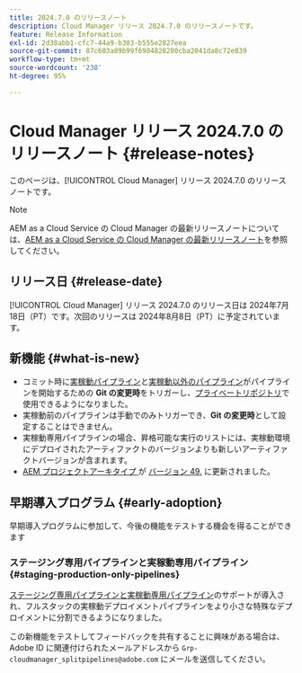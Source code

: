```yaml
---
title: 2024.7.0 のリリースノート
description: Cloud Manager リリース 2024.7.0 のリリースノートです。
feature: Release Information
exl-id: 2d38abb1-cfc7-44a9-b303-b555e2827eea
source-git-commit: 87c603a89b99f6984828280cba2041da8c72e839
workflow-type: tm+mt
source-wordcount: '238'
ht-degree: 95%

---
```



# Cloud Manager リリース 2024.7.0 のリリースノート {#release-notes}

このページは、[!UICONTROL Cloud Manager] リリース 2024.7.0 のリリースノートです。

>[!NOTE]
>
>AEM as a Cloud Service の Cloud Manager の最新リリースノートについては、[AEM as a Cloud Service の Cloud Manager の最新リリースノート](https://experienceleague.adobe.com/docs/experience-manager-cloud-service/content/implementing/using-cloud-manager/release-notes-cloud-manager/release-notes-cm-current.html?lang=ja)を参照してください。

## リリース日 {#release-date}

[!UICONTROL Cloud Manager] リリース 2024.7.0 のリリース日は 2024年7月18日（PT）です。次回のリリースは 2024年8月8日（PT）に予定されています。

## 新機能 {#what-is-new}

* コミット時に[実稼動パイプライン](/help/using/production-pipelines.md#adding-production-pipeline)と[実稼動以外のパイプライン](/help/using/non-production-pipelines.md#adding-non-production-pipeline)がパイプラインを開始するための **Git の変更時**&#x200B;をトリガーし、[プライベートリポジトリ](/help/managing-code/private-repositories.md)で使用できるようになりました。
* 実稼動前のパイプラインは手動でのみトリガーでき、**Git の変更時**&#x200B;として設定することはできません。
* 実稼動専用パイプラインの場合、昇格可能な実行のリストには、実稼動環境にデプロイされたアーティファクトのバージョンよりも新しいアーティファクトバージョンが含まれます。
* [AEM プロジェクトアーキタイプ ](https://experienceleague.adobe.com/docs/experience-manager-core-components/using/developing/archetype/overview.html?lang=ja) が [ バージョン 49.](https://github.com/adobe/aem-project-archetype/tree/aem-project-archetype-49) に更新されました。


## 早期導入プログラム {#early-adoption}

早期導入プログラムに参加して、今後の機能をテストする機会を得ることができます

### ステージング専用パイプラインと実稼動専用パイプライン {#staging-production-only-pipelines}

[ステージング専用パイプラインと実稼動専用パイプライン](/help/using/stage-prod-only.md)のサポートが導入され、フルスタックの実稼動デプロイメントパイプラインをより小さな特殊なデプロイメントに分割できるようになりました。

この新機能をテストしてフィードバックを共有することに興味がある場合は、Adobe ID に関連付けられたメールアドレスから `Grp-cloudmanager_splitpipelines@adobe.com` にメールを送信してください。
